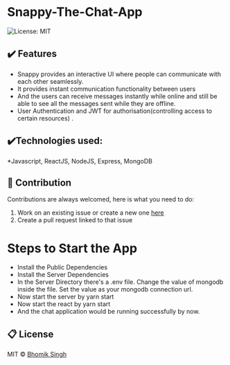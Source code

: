 # Snappy-The-Chat-App
![License: MIT](https://img.shields.io/badge/License-MIT-green.svg)


## :heavy_check_mark: Features
* Snappy provides an interactive UI where people can communicate with each other seamlessly.
* It provides instant communication functionality between users
* And the users can receive messages instantly while online and still be able to see all the messages sent while they are offline. 
* User Authentication and JWT for authorisation(controlling access to certain resources) .

## :heavy_check_mark:Technologies used: 
*Javascript, ReactJS, NodeJS, Express, MongoDB

## :handshake: Contribution
Contributions are always welcomed, here is what you need to do:
1. Work on an existing issue or create a new one [here](https://github.com/bhomiksingh2000/Leetcode_Ext/issues)
2. Create a pull request linked to that issue

# Steps to Start the App

* Install the Public Dependencies
* Install the Server Dependencies
* In the Server Directory there's a .env file. Change the value of mongodb inside the file. Set the value as your mongodb connection url.
* Now start the server by yarn start
* Now start the react by yarn start
* And the chat application would be running successfully by now.

## :clipboard: License
MIT © <a href = "https://www.linkedin.com/in/bhomik-singh-a8a69b202/" target="_blank">Bhomik Singh</a>
